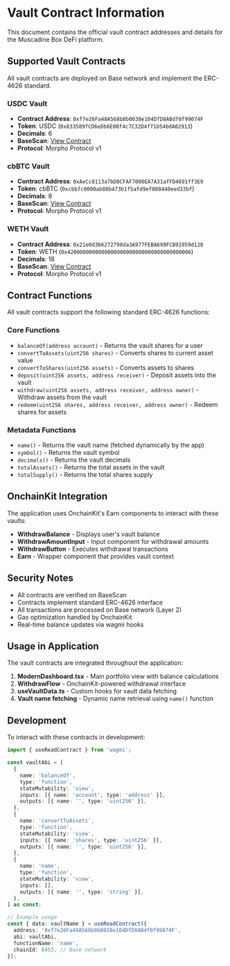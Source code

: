 # Vault Contract Information

This document contains the official vault contract addresses and details for the Muscadine Box DeFi platform.

## Supported Vault Contracts

All vault contracts are deployed on Base network and implement the ERC-4626 standard.

### USDC Vault
- **Contract Address**: `0xf7e26Fa48A568b8b0038e104DfD8ABdf0f99074F`
- **Token**: USDC (`0x833589fCD6eDb6E08f4c7C32D4f71b54bdA02913`)
- **Decimals**: 6
- **BaseScan**: [View Contract](https://basescan.org/address/0xf7e26Fa48A568b8b0038e104DfD8ABdf0f99074F)
- **Protocol**: Morpho Protocol v1

### cbBTC Vault
- **Contract Address**: `0xAeCc8113a7bD0CFAF7000EA7A31afFD4691ff3E9`
- **Token**: cbBTC (`0xcbb7c0000ab88b473b1f5afd9ef808440eed33bf`)
- **Decimals**: 8
- **BaseScan**: [View Contract](https://basescan.org/address/0xAeCc8113a7bD0CFAF7000EA7A31afFD4691ff3E9)
- **Protocol**: Morpho Protocol v1

### WETH Vault
- **Contract Address**: `0x21e0d366272798da3A977FEBA699FCB91959d120`
- **Token**: WETH (`0x4200000000000000000000000000000000000006`)
- **Decimals**: 18
- **BaseScan**: [View Contract](https://basescan.org/address/0x21e0d366272798da3A977FEBA699FCB91959d120)
- **Protocol**: Morpho Protocol v1

## Contract Functions

All vault contracts support the following standard ERC-4626 functions:

### Core Functions
- `balanceOf(address account)` - Returns the vault shares for a user
- `convertToAssets(uint256 shares)` - Converts shares to current asset value
- `convertToShares(uint256 assets)` - Converts assets to shares
- `deposit(uint256 assets, address receiver)` - Deposit assets into the vault
- `withdraw(uint256 assets, address receiver, address owner)` - Withdraw assets from the vault
- `redeem(uint256 shares, address receiver, address owner)` - Redeem shares for assets

### Metadata Functions
- `name()` - Returns the vault name (fetched dynamically by the app)
- `symbol()` - Returns the vault symbol
- `decimals()` - Returns the vault decimals
- `totalAssets()` - Returns the total assets in the vault
- `totalSupply()` - Returns the total shares supply

## OnchainKit Integration

The application uses OnchainKit's Earn components to interact with these vaults:

- **WithdrawBalance** - Displays user's vault balance
- **WithdrawAmountInput** - Input component for withdrawal amounts
- **WithdrawButton** - Executes withdrawal transactions
- **Earn** - Wrapper component that provides vault context

## Security Notes

- All contracts are verified on BaseScan
- Contracts implement standard ERC-4626 interface
- All transactions are processed on Base network (Layer 2)
- Gas optimization handled by OnchainKit
- Real-time balance updates via wagmi hooks

## Usage in Application

The vault contracts are integrated throughout the application:

1. **ModernDashboard.tsx** - Main portfolio view with balance calculations
2. **WithdrawFlow** - OnchainKit-powered withdrawal interface
3. **useVaultData.ts** - Custom hooks for vault data fetching
4. **Vault name fetching** - Dynamic name retrieval using `name()` function

## Development

To interact with these contracts in development:

```typescript
import { useReadContract } from 'wagmi';

const vaultAbi = [
  {
    name: 'balanceOf',
    type: 'function',
    stateMutability: 'view',
    inputs: [{ name: 'account', type: 'address' }],
    outputs: [{ name: '', type: 'uint256' }],
  },
  {
    name: 'convertToAssets',
    type: 'function',
    stateMutability: 'view',
    inputs: [{ name: 'shares', type: 'uint256' }],
    outputs: [{ name: '', type: 'uint256' }],
  },
  {
    name: 'name',
    type: 'function',
    stateMutability: 'view',
    inputs: [],
    outputs: [{ name: '', type: 'string' }],
  },
] as const;

// Example usage
const { data: vaultName } = useReadContract({
  address: '0xf7e26Fa48A568b8b0038e104DfD8ABdf0f99074F',
  abi: vaultAbi,
  functionName: 'name',
  chainId: 8453, // Base network
});
```
